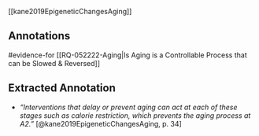 [[kane2019EpigeneticChangesAging]]

## Annotations
#evidence-for [[RQ-052222-Aging|Is Aging is a Controllable Process that can be Slowed & Reversed]]


## Extracted Annotation
- *“Interventions that delay or prevent aging can act at each of these stages such as calorie restriction, which prevents the aging process at A2.”* [@kane2019EpigeneticChangesAging, p. 34] [](zotero://open-pdf/library/items/PGHACXSJ?page=34&annotation=G2U3GIMN)
